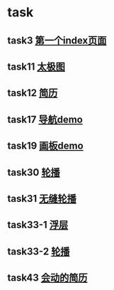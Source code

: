 # task
## task3 [第一个index页面](https://zzz-y.github.io/task/)
## task11 [太极图](https://zzz-y.github.io/task/task11-yinyang)
## task12 [简历](https://zzz-y.github.io/task/task12-resume)
## task17 [导航demo](https://zzz-y.github.io/task/task17-nav-demo)
## task19 [画板demo](https://zzz-y.github.io/task/task18-canvas-demo)
## task30 [轮播](https://zzz-y.github.io/task/task30)
## task31 [无缝轮播](https://zzz-y.github.io/task/task31)
## task33-1 [浮层](https://zzz-y.github.io/task/task33/浮层)
## task33-2 [轮播](https://zzz-y.github.io/task/task33/轮播)
## task43 [会动的简历](https://zzz-y.github.io/task/task43-animation-resume)